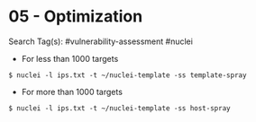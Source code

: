 # 05 - Optimization

Search Tag(s): #vulnerability-assessment #nuclei

- For less than 1000 targets

`$ nuclei -l ips.txt -t ~/nuclei-template -ss template-spray`

- For more than 1000 targets

`$ nuclei -l ips.txt -t ~/nuclei-template -ss host-spray`